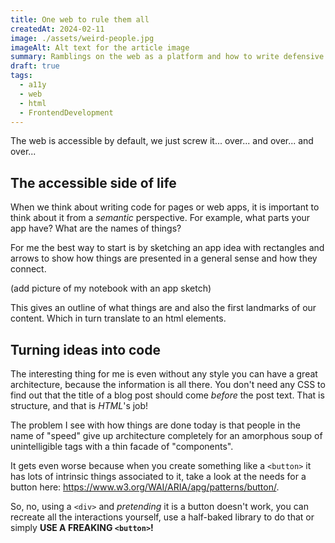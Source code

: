 ```yaml
---
title: One web to rule them all
createdAt: 2024-02-11
image: ./assets/weird-people.jpg
imageAlt: Alt text for the article image
summary: Ramblings on the web as a platform and how to write defensive and accessible code for it.
draft: true
tags:
  - a11y
  - web
  - html
  - FrontendDevelopment
---
```

The web is accessible by default, we just screw it... over... and over... and over...

## The accessible side of life

When we think about writing code for pages or web apps, it is important to think about it from a _semantic_ perspective. For example, what parts your app have? What are the names of things?

For me the best way to start is by sketching an app idea with rectangles and arrows to show how things are presented in a general sense and how they connect.

(add picture of my notebook with an app sketch)

This gives an outline of what things are and also the first landmarks of our content. Which in turn translate to an html elements.

## Turning ideas into code

The interesting thing for me is even without any style you can have a great architecture, because the information is all there. You don't need any CSS to find out that the title of a blog post should come _before_ the post text. That is structure, and that is _HTML_'s job!

The problem I see with how things are done today is that people in the name of "speed" give up architecture completely for an amorphous soup of unintelligible tags with a thin facade of "components".

It gets even worse because when you create something like a `<button>` it has lots of intrinsic things associated to it, take a look at the needs for a button here: https://www.w3.org/WAI/ARIA/apg/patterns/button/.

So, no, using a `<div>` and _pretending_ it is a button doesn't work, you can recreate all the interactions yourself, use a half-baked library to do that or simply **USE A FREAKING `<button>`!**